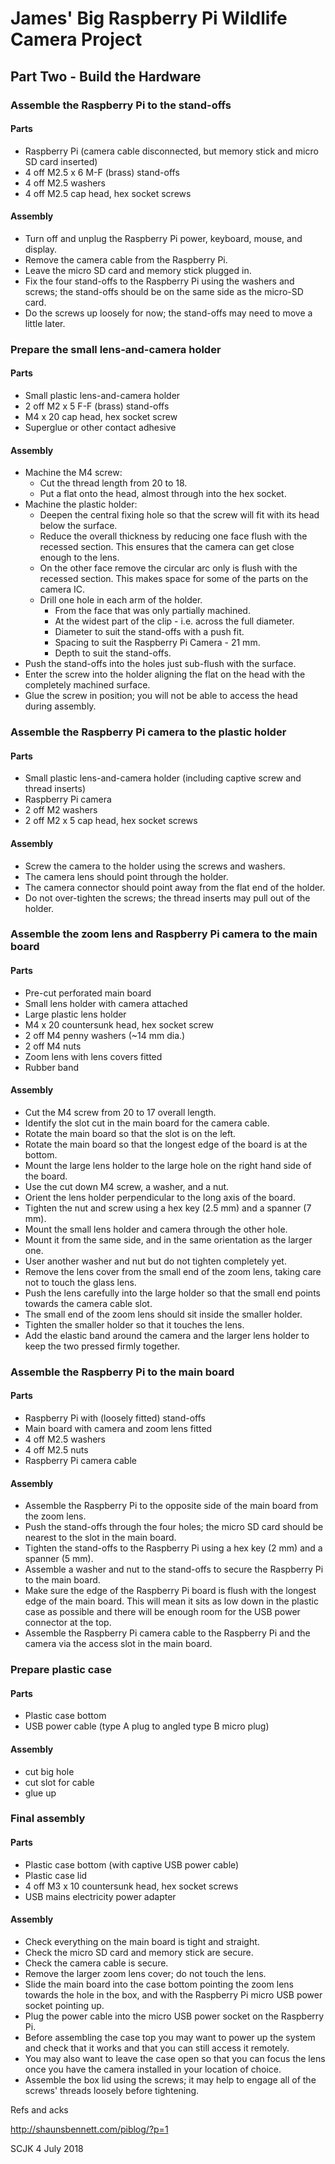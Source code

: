 # James' Big Raspberry Pi Wildlife Camera Project

## Part Two - Build the Hardware

### Assemble the Raspberry Pi to the stand-offs

#### Parts
* Raspberry Pi (camera cable disconnected, but memory stick and micro SD card inserted)
* 4 off M2.5 x 6 M-F (brass) stand-offs
* 4 off M2.5 washers
* 4 off M2.5 cap head, hex socket screws

#### Assembly
* Turn off and unplug the Raspberry Pi power, keyboard, mouse, and display.
* Remove the camera cable from the Raspberry Pi.
* Leave the micro SD card and memory stick plugged in.
* Fix the four stand-offs to the Raspberry Pi using the washers and screws; the stand-offs should be on the same side as the micro-SD card.
* Do the screws up loosely for now; the stand-offs may need to move a little later.

### Prepare the small lens-and-camera holder

#### Parts
* Small plastic lens-and-camera holder
* 2 off M2 x 5 F-F (brass) stand-offs
* M4 x 20 cap head, hex socket screw
* Superglue or other contact adhesive

#### Assembly
* Machine the M4 screw:
  * Cut the thread length from 20 to 18.
  * Put a flat onto the head, almost through into the hex socket.
* Machine the plastic holder:
  * Deepen the central fixing hole so that the screw will fit with its head below the surface.
  * Reduce the overall thickness by reducing one face flush with the recessed section. This ensures that the camera can get close enough to the lens.
  * On the other face remove the circular arc only is flush with the recessed section. This makes space for some of the parts on the camera IC.
  * Drill one hole in each arm of the holder.
    * From the face that was only partially machined.
    * At the widest part of the clip - i.e. across the full diameter.
    * Diameter to suit the stand-offs with a push fit.
    * Spacing to suit the Raspberry Pi Camera  - 21 mm.
    * Depth to suit the stand-offs.
* Push the stand-offs into the holes just sub-flush with the surface.
* Enter the screw into the holder aligning the flat on the head with the completely machined surface.
* Glue the screw in position; you will not be able to access the head during assembly.
  
### Assemble the Raspberry Pi camera to the plastic holder

#### Parts
* Small plastic lens-and-camera holder (including captive screw and thread inserts)
* Raspberry Pi camera
* 2 off M2 washers
* 2 off M2 x 5 cap head, hex socket screws

#### Assembly
* Screw the camera to the holder using the screws and washers.
* The camera lens should point through the holder.
* The camera connector should point away from the flat end of the holder.
* Do not over-tighten the screws; the thread inserts may pull out of the holder.

### Assemble the zoom lens and Raspberry Pi camera to the main board

#### Parts
* Pre-cut perforated main board
* Small lens holder with camera attached
* Large plastic lens holder
* M4 x 20 countersunk head, hex socket screw
* 2 off M4 penny washers (~14 mm dia.)
* 2 off M4 nuts
* Zoom lens with lens covers fitted
* Rubber band

#### Assembly
* Cut the M4 screw from 20 to 17 overall length.
* Identify the slot cut in the main board for the camera cable.
* Rotate the main board so that the slot is on the left.
* Rotate the main board so that the longest edge of the board is at the bottom.
* Mount the large lens holder to the large hole on the right hand side of the board.
* Use the cut down M4 screw, a washer, and a nut.
* Orient the lens holder perpendicular to the long axis of the board.
* Tighten the nut and screw using a hex key (2.5 mm) and a spanner (7 mm).
* Mount the small lens holder and camera through the other hole.
* Mount it from the same side, and in the same orientation as the larger one.
* User another washer and nut but do not tighten completely yet.
* Remove the lens cover from the small end of the zoom lens, taking care not to touch the glass lens.
* Push the lens carefully into the large holder so that the small end points towards the camera cable slot.
* The small end of the zoom lens should sit inside the smaller holder.
* Tighten the smaller holder so that it touches the lens.
* Add the elastic band around the camera and the larger lens holder to keep the two pressed firmly together.

### Assemble the Raspberry Pi to the main board

#### Parts
* Raspberry Pi with (loosely fitted) stand-offs
* Main board with camera and zoom lens fitted
* 4 off M2.5 washers
* 4 off M2.5 nuts
* Raspberry Pi camera cable

#### Assembly
* Assemble the Raspberry Pi to the opposite side of the main board from the zoom lens.
* Push the stand-offs through the four holes; the micro SD card should be nearest to the slot in the main board.
* Tighten the stand-offs to the Raspberry Pi using a hex key (2 mm) and a spanner (5 mm).
* Assemble a washer and nut to the stand-offs to secure the Raspberry Pi to the main board.
* Make sure the edge of the Raspberry Pi board is flush with the longest edge of the main board. This will mean it sits as low down in the plastic case as possible and there will be enough room for the USB power connector at the top.
* Assemble the Raspberry Pi camera cable to the Raspberry Pi and the camera via the access slot in the main board.

### Prepare plastic case

#### Parts
* Plastic case bottom
* USB power cable (type A plug to angled type B micro plug)

#### Assembly
* cut big hole
* cut slot for cable
* glue up

### Final assembly

#### Parts
* Plastic case bottom (with captive USB power cable)
* Plastic case lid
* 4 off M3 x 10 countersunk head, hex socket screws
* USB mains electricity power adapter

#### Assembly
* Check everything on the main board is tight and straight.
* Check the micro SD card and memory stick are secure.
* Check the camera cable is secure.
* Remove the larger zoom lens cover; do not touch the lens.
* Slide the main board into the case bottom pointing the zoom lens towards the hole in the box, and with the Raspberry Pi micro USB power socket pointing up.
* Plug the power cable into the micro USB power socket on the Raspberry Pi.
* Before assembling the case top you may want to power up the system and check that it works and that you can still access it remotely.
* You may also want to leave the case open so that you can focus the lens once you have the camera installed in your location of choice. 
* Assemble the box lid using the screws; it may help to engage all of the screws' threads loosely before tightening.

Refs and acks

http://shaunsbennett.com/piblog/?p=1


SCJK 4 July 2018

